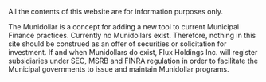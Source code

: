 All the contents of this website are for information purposes only.

The Munidollar is a concept for adding a new tool to current Municipal Finance practices. Currently no Munidollars exist. Therefore, nothing in this site should be construed as an offer of securities or solicitation for investment. If and when Munidollars do exist, Flux Holdings Inc. will register subsidiaries under SEC, MSRB and FINRA regulation in order to facilitate the Municipal governments to issue and maintain Munidollar programs.
